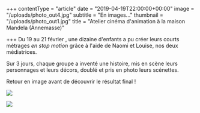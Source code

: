 +++
contentType = "article"
date = "2019-04-19T22:00:00+00:00"
image = "/uploads/photo_out4.jpg"
subtitle = "En images..."
thumbnail = "/uploads/photo_out1.jpg"
title = "Atelier cinéma d'animation à la maison Mandela (Annemasse)"

+++
Du 19 au 21 février , une dizaine d'enfants a pu créer leurs courts métrages _en stop motion_ grâce à l'aide de Naomi et Louise, nos deux médiatrices.

Sur 3 jours, chaque groupe a inventé une histoire, mis en scène leurs personnages et leurs décors, doublé et pris en photo leurs scénettes.

Retour en image avant de découvrir le résultat final !

![](/uploads/photo_out2.jpg)

![](/uploads/photo_out3.jpg)
